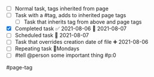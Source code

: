 * [ ] Normal task, tags inherited from page
* [ ] Task with a #tag, adds to inherited page tags
	* [ ] Task that inherits tag from above and page tags
* [x] Completed task ✅ 2021-08-06 📅 2021-08-07
* [ ] Scheduled task 📅  2021-08-07
* [ ] Task that overrides creation date of file ➕ 2021-08-06
* [ ] Repeating task 🔁Mondays
* [ ] #tell @person some important thing #p:0

#page-tag